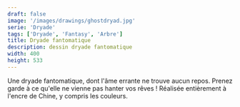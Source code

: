 ```yaml
---
draft: false
image: '/images/drawings/ghostdryad.jpg'
serie: 'Dryade'
tags: ['Dryade', 'Fantasy', 'Arbre']
title: Dryade fantomatique
description: dessin dryade fantomatique
width: 400
height: 533
---
```


Une dryade fantomatique, dont l'âme errante ne trouve aucun repos. Prenez garde à ce qu'elle ne vienne pas hanter vos rêves ! Réalisée entièrement à l'encre de Chine, y compris les couleurs.
